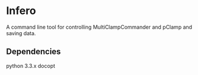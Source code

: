 Infero
======
A command line tool for controlling MultiClampCommander and pClamp and saving data.


Dependencies
------------
python 3.3.x
docopt
